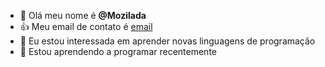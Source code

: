 - 👋 Olá meu nome é **@Mozilada**
- 👍 Meu email de contato é [email](juliane.paula.souza@escola.pr.gov.br)
- 👀 Eu estou interessada em aprender novas linguagens de programação
- 🌱 Estou aprendendo a programar recentemente

<!---
Mozilada/Mozilada is a ✨ special ✨ repository because its `README.md` (this file) appears on your GitHub profile.
You can click the Preview link to take a look at your changes.
--->
